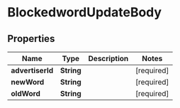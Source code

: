 # BlockedwordUpdateBody

## Properties
Name | Type | Description | Notes
------------ | ------------- | ------------- | -------------
**advertiserId** | **String** |  |[required]  
**newWord** | **String** |  |[required]  
**oldWord** | **String** |  |[required]  
